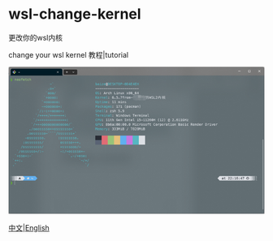 # wsl-change-kernel

更改你的wsl内核

change your wsl kernel
教程|tutorial

![1697901953422](image/README/1697901953422.png)

[中文](./readme-CN.md)|[English](./readme-US.md)

